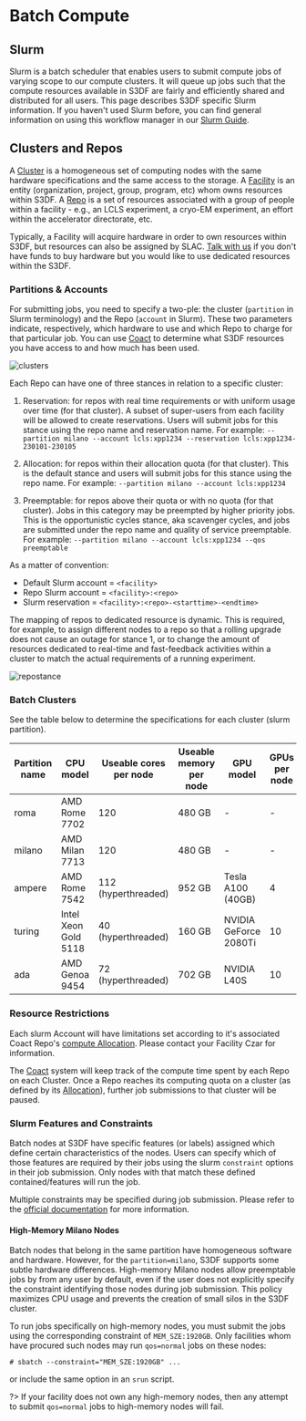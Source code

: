 # Batch Compute

## Slurm

Slurm is a batch scheduler that enables users to submit compute jobs
of varying scope to our compute clusters. It will queue up jobs such
that the compute resources available in S3DF are fairly and
efficiently shared and distributed for all users. This page describes
S3DF specific Slurm information. If you haven't used Slurm before, you
can find general information on using this workflow manager in our
[Slurm Guide](slurm.md).

## Clusters and Repos

A [Cluster](coact.md#cluster) is a homogeneous set of computing nodes with the same
hardware specifications and the same access to the storage. A
[Facility](coact.md#coact) is an entity (organization, project,
group, program, etc) whom owns resources within S3DF. A [Repo](coact.md#repos) is a set
of resources associated with a group of people within a facility -
e.g., an LCLS experiment, a cryo-EM experiment, an effort within the
accelerator directorate, etc.

Typically, a Facility will acquire hardware in order to own resources
within S3DF, but resources can also be assigned by SLAC. [Talk with
us](contact-us.md) if you don't have funds to buy hardware but you
would like to use dedicated resources within the S3DF.

### Partitions & Accounts

For submitting jobs, you need to specify a two-ple: the cluster
(`partition` in Slurm terminology) and the Repo (`account` in
Slurm). These two parameters indicate, respectively, which hardware to
use and which Repo to charge for that particular job. You can use [Coact](https://coact.slac.stanford.edu) to determine
what S3DF resources you have access to and how much has been used.

![clusters](assets/s3df-slurm-clusters.png)

Each Repo can have one of three stances in relation to a specific
cluster:

1. Reservation: for repos with real time requirements or with
  uniform usage over time (for that cluster). A subset of super-users
  from each facility will be allowed to create reservations. Users
  will submit jobs for this stance using the repo name and reservation
  name. For example:
  `--partition milano --account lcls:xpp1234 --reservation lcls:xpp1234-230101-230105`

2. Allocation: for repos within their allocation quota (for
  that cluster). This is the default stance and users will submit jobs
  for this stance using the repo name. For example:
  `--partition milano --account lcls:xpp1234`

3. Preemptable: for repos above their quota or with no quota (for
  that cluster). Jobs in this category may be preempted by higher
  priority jobs. This is the opportunistic cycles stance, aka
  scavenger cycles, and jobs are submitted under the repo name
  and quality of service preemptable. For example:
  `--partition milano --account lcls:xpp1234 --qos preemptable`

As a matter of convention:

- Default Slurm account = `<facility>`
- Repo Slurm account = `<facility>:<repo>`
- Slurm reservation = `<facility>:<repo>-<starttime>-<endtime>`


The mapping of repos to dedicated resource is dynamic. This is
required, for example, to assign different nodes to a repo so that a
rolling upgrade does not cause an outage for stance 1, or to change
the amount of resources dedicated to real-time and fast-feedback
activities within a cluster to match the actual requirements of a
running experiment.

![repostance](assets/s3df-slurm-repostance.png)

### Batch Clusters

See the table below to determine the specifications for each cluster (slurm partition).

| Partition name | CPU model | Useable cores per node | Useable memory per node | GPU model | GPUs per node | Local scratch | Number of nodes |
| --- | --- | --- | --- | --- | --- | --- | --- |
| roma | AMD Rome 7702 | 120 | 480 GB | - | - | 300 GB | 131 |
| milano | AMD Milan 7713 | 120 | 480 GB | - | - | 6 TB | 270 |
| ampere | AMD Rome 7542 | 112 (hyperthreaded) | 952 GB | Tesla A100 (40GB) | 4 | 14 TB | 42 |
| turing | Intel Xeon Gold 5118 | 40 (hyperthreaded) | 160 GB | NVIDIA GeForce 2080Ti | 10 | 300 GB | 27 |
| ada | AMD Genoa 9454 | 72 (hyperthreaded) | 702 GB | NVIDIA L40S | 10 | 21 TB | 19 |

### Resource Restrictions

Each slurm Account will have limitations set according to it's associated Coact Repo's [compute Allocation](coact.md#compute-allocation). Please contact your Facility Czar for information.

The [Coact](coact.md) system will keep track of the compute time spent by each Repo on
each Cluster. Once a Repo reaches its computing quota on a cluster (as defined by its [Allocation](coact.md#compute-allocation)),
further job submissions to that cluster will be paused.


### Slurm Features and Constraints

Batch nodes at S3DF have specific features (or labels) assigned which define certain characteristics of the nodes. Users can specify which of those features are required by their jobs using the slurm `constraint` options in their job submission. Only nodes with that match these defined contained/features will run the job.

Multiple constraints may be specified during job submission. Please refer to the [official documentation](https://slurm.schedmd.com/sbatch.html) for more information. 


#### High-Memory Milano Nodes

Batch nodes that belong in the same partition have homogeneous software and hardware. However, for the `partition=milano`, S3DF supports some subtle hardware differences. High-memory Milano nodes allow preemptable jobs by from any user by default, even if the user does not explicitly specify the constraint identifying those nodes during job submission. This policy maximizes CPU usage and prevents the creation of small silos in the S3DF cluster.

To run jobs specifically on high-memory nodes, you must submit the jobs using the corresponding constraint of `MEM_SZE:1920GB`. Only facilities whom have procured such nodes may run `qos=normal` jobs on these nodes:

```
# sbatch --constraint="MEM_SZE:1920GB" ...
```

or include the same option in an `srun` script.

?> If your facility does not own any high-memory nodes, then any attempt to submit `qos=normal` jobs to high-memory nodes will fail.
